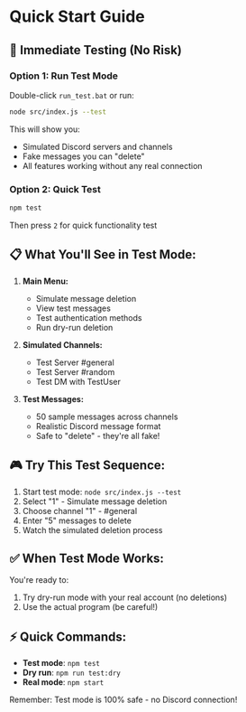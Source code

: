 # Quick Start Guide

## 🚀 Immediate Testing (No Risk)

### Option 1: Run Test Mode
Double-click `run_test.bat` or run:
```bash
node src/index.js --test
```

This will show you:
- Simulated Discord servers and channels
- Fake messages you can "delete"
- All features working without any real connection

### Option 2: Quick Test
```bash
npm test
```
Then press `2` for quick functionality test

## 📋 What You'll See in Test Mode:

1. **Main Menu:**
   - Simulate message deletion
   - View test messages
   - Test authentication methods
   - Run dry-run deletion

2. **Simulated Channels:**
   - Test Server #general
   - Test Server #random  
   - Test DM with TestUser

3. **Test Messages:**
   - 50 sample messages across channels
   - Realistic Discord message format
   - Safe to "delete" - they're all fake!

## 🎮 Try This Test Sequence:

1. Start test mode: `node src/index.js --test`
2. Select "1" - Simulate message deletion
3. Choose channel "1" - #general
4. Enter "5" messages to delete
5. Watch the simulated deletion process

## ✅ When Test Mode Works:

You're ready to:
1. Try dry-run mode with your real account (no deletions)
2. Use the actual program (be careful!)

## ⚡ Quick Commands:

- **Test mode**: `npm test`
- **Dry run**: `npm run test:dry`
- **Real mode**: `npm start`

Remember: Test mode is 100% safe - no Discord connection!